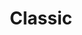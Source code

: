 ---
title: "Classic"
layout: "classic"

banner:
  bg_image: "images/banner/banner-bg.svg"
  title: "Hi, I'm John Smith Doe. <br> I help people to make the  worlds best software"
  image: "images/banner/illustration.svg"
---